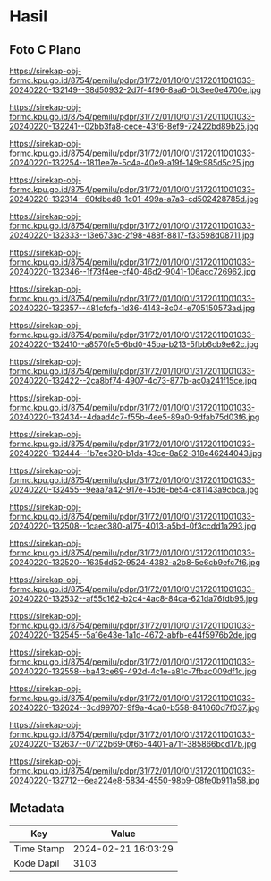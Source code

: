 # Hasil

## Foto C Plano

https://sirekap-obj-formc.kpu.go.id/8754/pemilu/pdpr/31/72/01/10/01/3172011001033-20240220-132149--38d50932-2d7f-4f96-8aa6-0b3ee0e4700e.jpg

https://sirekap-obj-formc.kpu.go.id/8754/pemilu/pdpr/31/72/01/10/01/3172011001033-20240220-132241--02bb3fa8-cece-43f6-8ef9-72422bd89b25.jpg

https://sirekap-obj-formc.kpu.go.id/8754/pemilu/pdpr/31/72/01/10/01/3172011001033-20240220-132254--1811ee7e-5c4a-40e9-a19f-149c985d5c25.jpg

https://sirekap-obj-formc.kpu.go.id/8754/pemilu/pdpr/31/72/01/10/01/3172011001033-20240220-132314--60fdbed8-1c01-499a-a7a3-cd502428785d.jpg

https://sirekap-obj-formc.kpu.go.id/8754/pemilu/pdpr/31/72/01/10/01/3172011001033-20240220-132333--13e673ac-2f98-488f-8817-f33598d08711.jpg

https://sirekap-obj-formc.kpu.go.id/8754/pemilu/pdpr/31/72/01/10/01/3172011001033-20240220-132346--1f73f4ee-cf40-46d2-9041-106acc726962.jpg

https://sirekap-obj-formc.kpu.go.id/8754/pemilu/pdpr/31/72/01/10/01/3172011001033-20240220-132357--481cfcfa-1d36-4143-8c04-e705150573ad.jpg

https://sirekap-obj-formc.kpu.go.id/8754/pemilu/pdpr/31/72/01/10/01/3172011001033-20240220-132410--a8570fe5-6bd0-45ba-b213-5fbb6cb9e62c.jpg

https://sirekap-obj-formc.kpu.go.id/8754/pemilu/pdpr/31/72/01/10/01/3172011001033-20240220-132422--2ca8bf74-4907-4c73-877b-ac0a241f15ce.jpg

https://sirekap-obj-formc.kpu.go.id/8754/pemilu/pdpr/31/72/01/10/01/3172011001033-20240220-132434--4daad4c7-f55b-4ee5-89a0-9dfab75d03f6.jpg

https://sirekap-obj-formc.kpu.go.id/8754/pemilu/pdpr/31/72/01/10/01/3172011001033-20240220-132444--1b7ee320-b1da-43ce-8a82-318e46244043.jpg

https://sirekap-obj-formc.kpu.go.id/8754/pemilu/pdpr/31/72/01/10/01/3172011001033-20240220-132455--9eaa7a42-917e-45d6-be54-c81143a9cbca.jpg

https://sirekap-obj-formc.kpu.go.id/8754/pemilu/pdpr/31/72/01/10/01/3172011001033-20240220-132508--1caec380-a175-4013-a5bd-0f3ccdd1a293.jpg

https://sirekap-obj-formc.kpu.go.id/8754/pemilu/pdpr/31/72/01/10/01/3172011001033-20240220-132520--1635dd52-9524-4382-a2b8-5e6cb9efc7f6.jpg

https://sirekap-obj-formc.kpu.go.id/8754/pemilu/pdpr/31/72/01/10/01/3172011001033-20240220-132532--af55c162-b2c4-4ac8-84da-621da76fdb95.jpg

https://sirekap-obj-formc.kpu.go.id/8754/pemilu/pdpr/31/72/01/10/01/3172011001033-20240220-132545--5a16e43e-1a1d-4672-abfb-e44f5976b2de.jpg

https://sirekap-obj-formc.kpu.go.id/8754/pemilu/pdpr/31/72/01/10/01/3172011001033-20240220-132558--ba43ce69-492d-4c1e-a81c-7fbac009df1c.jpg

https://sirekap-obj-formc.kpu.go.id/8754/pemilu/pdpr/31/72/01/10/01/3172011001033-20240220-132624--3cd99707-9f9a-4ca0-b558-841060d7f037.jpg

https://sirekap-obj-formc.kpu.go.id/8754/pemilu/pdpr/31/72/01/10/01/3172011001033-20240220-132637--07122b69-0f6b-4401-a71f-385866bcd17b.jpg

https://sirekap-obj-formc.kpu.go.id/8754/pemilu/pdpr/31/72/01/10/01/3172011001033-20240220-132712--6ea224e8-5834-4550-98b9-08fe0b911a58.jpg


## Metadata

| Key        | Value               |
| ---------- | ------------------- |
| Time Stamp | 2024-02-21 16:03:29 |
| Kode Dapil | 3103                |



